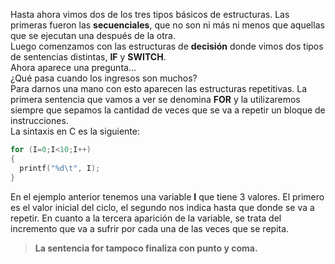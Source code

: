 Hasta ahora vimos dos de los tres tipos básicos de estructuras. Las primeras fueron las **secuenciales**, que no son ni más ni menos que aquellas que se ejecutan una después de la otra.<br>Luego comenzamos con las estructuras de **decisión** donde vimos dos tipos de sentencias distintas, **IF** y **SWITCH**.<br> Ahora aparece una pregunta...<br>¿Qué pasa cuando los ingresos son muchos?<br>Para darnos una mano con esto aparecen las estructuras repetitivas.
La primera sentencia que vamos a ver se denomina **FOR** y la utilizaremos siempre que sepamos la cantidad de veces que se va a repetir un bloque de instrucciones.<br>
La sintaxis en C es la siguiente:<br>

``` C
for (I=0;I<10;I++)
{
  printf("%d\t", I);
}
```
En el ejemplo anterior tenemos una variable **I** que tiene 3 valores. El primero es el valor inicial del ciclo, el segundo nos indica hasta que donde se va a repetir. En cuanto a la tercera aparición de la variable, se trata del incremento que va a sufrir por cada una de las veces que se repita.
>**La sentencia for tampoco finaliza con punto y coma.**




